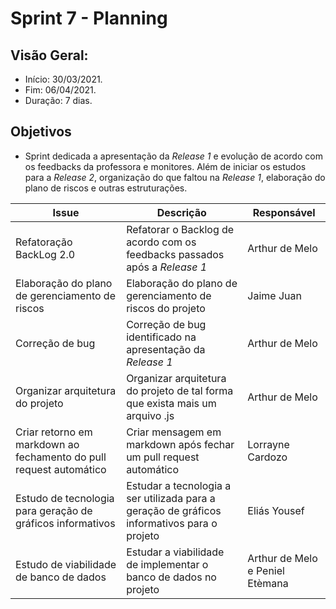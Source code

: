 # Sprint 7 - Planning

## Visão Geral:
* Início: 30/03/2021.
* Fim: 06/04/2021.
* Duração: 7 dias.

## Objetivos
* Sprint dedicada a apresentação da _Release 1_ e evolução de acordo com os feedbacks da professora e monitores. Além de iniciar os estudos para a _Release 2_, organização do que faltou na _Release 1_, elaboração do plano de riscos e outras estruturações.

Issue | Descrição | Responsável
---|---|---
Refatoração BackLog 2.0 | Refatorar o Backlog de acordo com os feedbacks passados após a _Release 1_ | Arthur de Melo
Elaboração do plano de gerenciamento de riscos | Elaboração do plano de gerenciamento de riscos do projeto | Jaime Juan
Correção de bug | Correção de bug identificado na apresentação da _Release 1_ | Arthur de Melo
Organizar arquitetura do projeto | Organizar arquitetura do projeto de tal forma que exista mais um arquivo .js | Arthur de Melo
Criar retorno em markdown ao fechamento do pull request automático | Criar mensagem em markdown após fechar um pull request automático | Lorrayne Cardozo
Estudo de tecnologia para geração de gráficos informativos | Estudar a tecnologia a ser utilizada para a geração de gráficos informativos para o projeto | Eliás Yousef
Estudo de viabilidade de banco de dados | Estudar a viabilidade de implementar o banco de dados no projeto | Arthur de Melo e Peniel Etèmana
